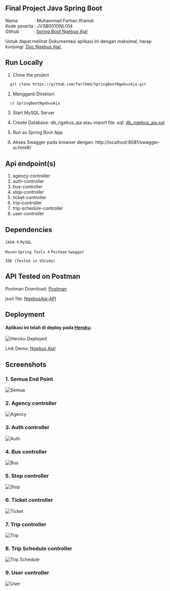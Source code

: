 ## Final Project Java Spring Boot
Nama &ensp;&ensp;&ensp;&ensp;&ensp;&ensp;&ensp;: Muhammad Farhan Ilhamdi\
Kode peserta : JVSB001ONL014 \
Github&ensp;&ensp;&ensp;&ensp;&ensp;&ensp; : [Spring Boot Ngebus Aja!](https://github.com/farlhmd/SpringBootNgebusAja)

Untuk dapat melihat Dokumentasi aplikasi ini dengan maksimal, harap kunjungi: [Doc Ngebus Aja!](https://github.com/farlhmd/SpringBootNgebusAja/blob/main/README.md).


## Run Locally

1. Clone the project

```bash
  git clone https://github.com/farlhmd/SpringBootNgebusAja.git
```

2. Mengganti Direktori

```bash
  cd SpringBootNgebusAja
```

3. Start MySQL Server

4. Create Database: db_ngebus_aja atau import file .sql: [db_ngebus_aja.sql](https://github.com/farlhmd/SpringBootNgebusAja/blob/main/database/db_ngebus_aja.sql)

5. Run as Spring Boot App

6. Akses Swagger pada browser dengan: http://localhost:8081/swagger-ui.html#/


## Api endpoint(s)

1. agency-controller
2. auth-controller
3. bus-controller
4. stop-controller
5. ticket-controller
6. trip-controller
7. trip-schedule-controller
8. user-controller 


## Dependencies
`JAVA 8` `MySQL`   

`Maven` `Spring Tools 4` `Postman` `Swagger`

`IDE (Tested in VSCode)`

## API Tested on Postman
Postman Download: [Postman](https://www.postman.com/downloads/)

json file: [NgebusAja-API](https://github.com/farlhmd/SpringBootNgebusAja/blob/main/Postman/Final%20Spring%20Boot%20Ngebus%20Aja!.postman_collection.json)

## Deployment
#### Aplikasi ini telah di deploy pada [Heroku](https://heroku.com):
![Heroku Deployed](https://github.com/farlhmd/SpringBootNgebusAja/blob/main/Screenshots/Heroku%20Deployed.png)

Link Demo: [Ngebus Aja!](https://springboot-ngebusaja.herokuapp.com)

## Screenshots
### 1. Semua End Point
![Semua](https://github.com/farlhmd/SpringBootNgebusAja/blob/main/Screenshots/Semua%20End%20Point.png)

### 2. Agency controller
![Agency](https://github.com/farlhmd/SpringBootNgebusAja/blob/main/Screenshots/endpoints/1.png)

### 3. Auth controller
![Auth](https://github.com/farlhmd/SpringBootNgebusAja/blob/main/Screenshots/endpoints/2.png)

### 4. Bus controller
![Bus](https://github.com/farlhmd/SpringBootNgebusAja/blob/main/Screenshots/endpoints/3.png)

### 5. Stop controller
![Stop](https://github.com/farlhmd/SpringBootNgebusAja/blob/main/Screenshots/endpoints/4.png)

### 6. Ticket controller
![Ticket](https://github.com/farlhmd/SpringBootNgebusAja/blob/main/Screenshots/endpoints/5.png)

### 7. Trip controller
![Trip](https://github.com/farlhmd/SpringBootNgebusAja/blob/main/Screenshots/endpoints/6.png)

### 8. Trip Schedule controller
![Trip Schedule](https://github.com/farlhmd/SpringBootNgebusAja/blob/main/Screenshots/endpoints/7.png)

### 9. User controller
![User](https://github.com/farlhmd/SpringBootNgebusAja/blob/main/Screenshots/endpoints/8.png)